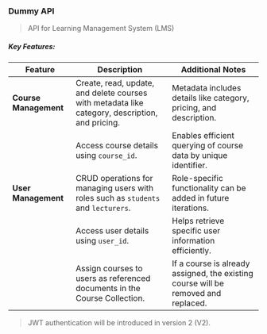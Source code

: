 ### Dummy API

> API for Learning Management System (LMS)

##### Key Features:

| **Feature**         | **Description**                                                                                   | **Additional Notes**                                                                 |
|----------------------|---------------------------------------------------------------------------------------------------|-------------------------------------------------------------------------------------|
| **Course Management**| Create, read, update, and delete courses with metadata like category, description, and pricing.   | Metadata includes details like category, pricing, and description.                 |
|                      | Access course details using `course_id`.                                                        | Enables efficient querying of course data by unique identifier.                    |
| **User Management**  | CRUD operations for managing users with roles such as `students` and `lecturers`.                | Role-specific functionality can be added in future iterations.                     |
|                      | Access user details using `user_id`.                                                            | Helps retrieve specific user information efficiently.                              |
|                      | Assign courses to users as referenced documents in the Course Collection.                       | If a course is already assigned, the existing course will be removed and replaced. | 

> JWT authentication will be introduced in version 2 (V2).
